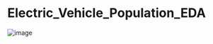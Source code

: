 # Electric_Vehicle_Population_EDA
![image](https://github.com/Jasvinder21/-Jasvinder21-Electric_Vehicle_Population_EDA/assets/118373540/63874c93-e327-44bd-9592-34df456249c2)
